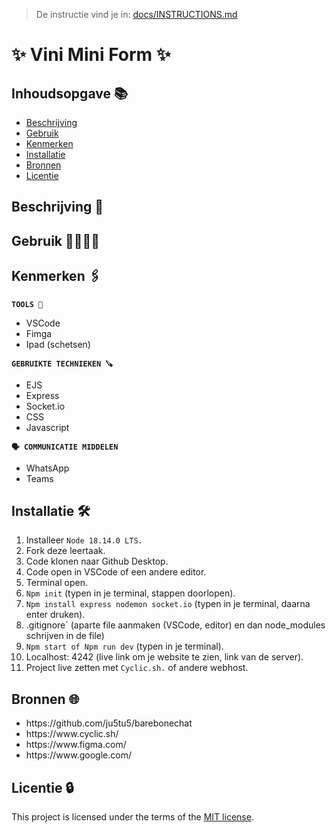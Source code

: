 >  De instructie vind je in: [docs/INSTRUCTIONS.md](docs/INSTRUCTIONS.md)

# ✨ Vini Mini Form ✨
<!-- Geef je project een titel en schrijf in één zin wat het is -->

## Inhoudsopgave 📚

  * [Beschrijving](#beschrijving)
  * [Gebruik](#gebruik)
  * [Kenmerken](#kenmerken)
  * [Installatie](#installatie)
  * [Bronnen](#bronnen)
  * [Licentie](#licentie)

## Beschrijving 📃
<!-- Bij Beschrijving staat kort beschreven wat voor project het is en wat je hebt gemaakt -->
<!-- Voeg een mooie poster visual toe 📸 -->
<!-- Voeg een link toe naar Github Pages 🌐-->

## Gebruik 👨‍👩‍👧‍👦
<!-- Bij Gebruik staat de user story, hoe het werkt en wat je er mee kan. -->

## Kenmerken 🖇️
<strong>`TOOLS 🧰`</strong>
<ul>
<li>VSCode</li>
<li>Fimga</li>
<li>Ipad (schetsen)</li>
</ul>

<strong>`GEBRUIKTE TECHNIEKEN 🪚`</strong>
<ul>
<li>EJS</li>
 <li>Express</li>
 <li>Socket.io</li>
<li>CSS</li>
<li>Javascript</li>
</ul>

<strong>`🗣️ COMMUNICATIE MIDDELEN`</strong>
<ul>
<li>WhatsApp</li>
 <li>Teams</li>
</ul>

## Installatie 🛠️
1. Installeer `Node 18.14.0 LTS.`
2. Fork deze leertaak.
3. Code klonen naar Github Desktop.
4. Code open in VSCode of een andere editor.
5. Terminal open.
6. `Npm init` (typen in je terminal, stappen doorlopen).
7. `Npm install express nodemon socket.io` (typen in je terminal, daarna enter druken).
8. .gitignore` (aparte file aanmaken (VSCode, editor) en dan node_modules schrijven in de file)
9. `Npm start of Npm run dev` (typen in je terminal).
10. Localhost: 4242 (live link om je website te zien, link van de server).
11. Project live zetten met `Cyclic.sh.` of andere webhost.


## Bronnen 🌐

<ul>
 <li>https://github.com/ju5tu5/barebonechat</li>
 <li>https://www.cyclic.sh/</li>
 <li>https://www.figma.com/</li>
 <li>https://www.google.com/</li>
</ul>

## Licentie 🔒

This project is licensed under the terms of the [MIT license](./LICENSE).
